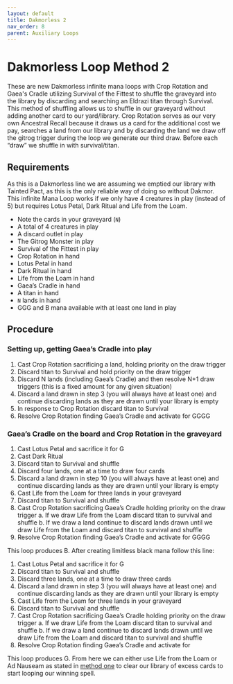 ```yaml
---
layout: default
title: Dakmorless 2
nav_order: 8
parent: Auxiliary Loops
---
```


# Dakmorless Loop Method 2

These are new Dakmorless infinite mana loops with Crop Rotation and Gaea's Cradle utilizing Survival of the Fittest to shuffle the graveyard into the library by discarding and searching an Eldrazi titan through Survival. This method of shuffling allows us to shuffle in our graveyard without adding another card to our yard/library. Crop Rotation serves as our very own Ancestral Recall because it draws us a card for the additional cost we pay, searches a land from our library and by discarding the land we draw off the gitrog trigger during the loop we generate our third draw. Before each “draw” we shuffle in with survival/titan.

## Requirements

As this is a Dakmorless line we are assuming we emptied our library with Tainted Pact, as this is the only reliable way of doing so without Dakmor. This infinite Mana Loop works if we only have 4 creatures in play (instead of 5) but requires Lotus Petal, Dark Ritual and Life from the Loam.

* Note the cards in your graveyard (`N`)
* A total of 4 creatures in play
* A discard outlet in play
* The Gitrog Monster in play
* Survival of the Fittest in play
* Crop Rotation in hand
* Lotus Petal in hand
* Dark Ritual in hand
* Life from the Loam in hand
* Gaea’s Cradle in hand
* A titan in hand
* `N` lands in hand
* GGG and B mana available with at least one land in play

## Procedure

### Setting up, getting Gaea’s Cradle into play

1. Cast Crop Rotation sacrificing a land, holding priority on the draw trigger
1. Discard titan to Survival and hold priority on the draw trigger
1. Discard N lands (including Gaea’s Cradle) and then resolve N+1 draw triggers (this is a fixed amount for any given situation)
1. Discard a land drawn in step 3 (you will always have at least one) and continue discarding lands as they are drawn until your library is empty
1. In response to Crop Rotation discard titan to Survival
1. Resolve Crop Rotation finding Gaea’s Cradle and activate for GGGG

### Gaea’s Cradle on the board and Crop Rotation in the graveyard

1. Cast Lotus Petal and sacrifice it for G
1. Cast Dark Ritual
1. Discard titan to Survival and shuffle
1. Discard four lands, one at a time to draw four cards
1. Discard a land drawn in step 10 (you will always have at least one) and continue discarding lands as they are drawn until your library is empty
1. Cast Life from the Loam for three lands in your graveyard
1. Discard titan to Survival and shuffle
1. Cast Crop Rotation sacrificing Gaea’s Cradle holding priority on the draw trigger a. If we draw Life from the Loam discard titan to survival and shuffle b. If we draw a land continue to discard lands drawn until we draw Life from the Loam and discard titan to survival and shuffle
1. Resolve Crop Rotation finding Gaea’s Cradle and activate for GGGG

This loop produces B. After creating limitless black mana follow this line:

1. Cast Lotus Petal and sacrifice it for G
1. Discard titan to Survival and shuffle
1. Discard three lands, one at a time to draw three cards
1. Discard a land drawn in step 3 (you will always have at least one) and continue discarding lands as they are drawn until your library is empty
1. Cast Life from the Loam for three lands in your graveyard
1. Discard titan to Survival and shuffle
1. Cast Crop Rotation sacrificing Gaea’s Cradle holding priority on the draw trigger a. If we draw Life from the Loam discard titan to survival and shuffle b. If we draw a land continue to discard lands drawn until we draw Life from the Loam and discard titan to survival and shuffle
1. Resolve Crop Rotation finding Gaea’s Cradle and activate for

This loop produces G. From here we can either use Life from the Loam or Ad Nauseam as stated in [method one](./dakmorless-1.md) to clear our library of excess cards to start looping our winning spell.
